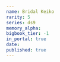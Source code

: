 ```yaml
---
name: Bridal Keiko
rarity: 5
series: ds9
memory_alpha:
bigbook_tier: -1
in_portal: true
date:
published: true
---
```



